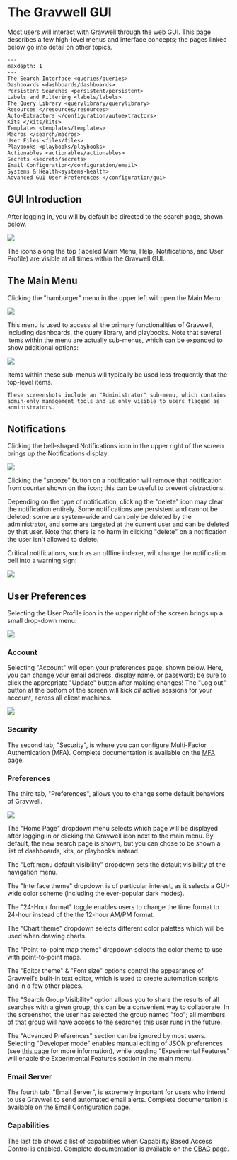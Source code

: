 # The Gravwell GUI

Most users will interact with Gravwell through the web GUI. This page describes a few high-level menus and interface concepts; the pages linked below go into detail on other topics.

```{toctree}
---
maxdepth: 1
---
The Search Interface <queries/queries>
Dashboards <dashboards/dashboards>
Persistent Searches <persistent/persistent>
Labels and Filtering <labels/labels>
The Query Library <querylibrary/querylibrary>
Resources </resources/resources>
Auto-Extractors </configuration/autoextractors>
Kits </kits/kits>
Templates <templates/templates>
Macros </search/macros>
User Files <files/files>
Playbooks <playbooks/playbooks>
Actionables <actionables/actionables>
Secrets <secrets/secrets>
Email Configuration</configuration/email>
Systems & Health<systems-health>
Advanced GUI User Preferences </configuration/gui>
```

## GUI Introduction

After logging in, you will by default be directed to the search page, shown below.

![](searchpage.png)

The icons along the top (labeled Main Menu, Help, Notifications, and User Profile) are visible at all times within the Gravwell GUI.

## The Main Menu

Clicking the "hamburger" menu in the upper left will open the Main Menu:

![](menu.png)

This menu is used to access all the primary functionalities of Gravwell, including dashboards, the query library, and playbooks. Note that several items within the menu are actually sub-menus, which can be expanded to show additional options:

![](menu-expanded.png)

Items within these sub-menus will typically be used less frequently that the top-level items.

```{note}
These screenshots include an "Administrator" sub-menu, which contains admin-only management tools and is only visible to users flagged as administrators.
```

## Notifications

Clicking the bell-shaped Notifications icon in the upper right of the screen brings up the Notifications display:

![](notifications.png)

Clicking the "snooze" button on a notification will remove that notification from counter shown on the icon; this can be useful to prevent distractions.

Depending on the type of notification, clicking the "delete" icon may clear the notification entirely. Some notifications are persistent and cannot be deleted; some are system-wide and can only be deleted by the administrator, and some are targeted at the current user and can be deleted by that user. Note that there is no harm in clicking "delete" on a notification the user isn't allowed to delete.

Critical notifications, such as an offline indexer, will change the notification bell into a warning sign:

![](notif-warn.png)

## User Preferences

Selecting the User Profile icon in the upper right of the screen brings up a small drop-down menu:

![](user-dropdown.png)

### Account

Selecting "Account" will open your preferences page, shown below. Here, you can change your email address, display name, or password; be sure to click the appropriate "Update" button after making changes! The "Log out" button at the bottom of the screen will kick *all* active sessions for your account, across all client machines.

![](account-prefs.png)

### Security

The second tab, "Security", is where you can configure Multi-Factor Authentication (MFA). Complete documentation is available on the [MFA](/configuration/mfa/mfa) page.

### Preferences

The third tab, "Preferences", allows you to change some default behaviors of Gravwell.

![](general-prefs.png)

The "Home Page" dropdown menu selects which page will be displayed after logging in or clicking the Gravwell icon next to the main menu. By default, the new search page is shown, but you can chose to be shown a list of dashboards, kits, or playbooks instead.

The "Left menu default visibility" dropdown sets the default visibility of the navigation menu. 

The "Interface theme" dropdown is of particular interest, as it selects a GUI-wide color scheme (including the ever-popular dark modes). 

The "24-Hour format" toggle enables users to change the time format to 24-hour instead of the the 12-hour AM/PM format.

The "Chart theme" dropdown selects different color palettes which will be used when drawing charts. 

The "Point-to-point map theme" dropdown selects the color theme to use with point-to-point maps.

The "Editor theme" & "Font size" options control the appearance of Gravwell's built-in text editor, which is used to create automation scripts and in a few other places.

The "Search Group Visibility" option allows you to share the results of all searches with a given group; this can be a convenient way to collaborate. In the screenshot, the user has selected the group named "foo"; all members of that group will have access to the searches this user runs in the future.

The "Advanced Preferences" section can be ignored by most users. Selecting "Developer mode" enables manual editing of JSON preferences (see [this page](/configuration/gui) for more information), while toggling "Experimental Features" will enable the Experimental Features section in the main menu.

### Email Server

The fourth tab, "Email Server", is extremely important for users who intend to use Gravwell to send automated email alerts.  Complete documentation is available on the [Email Configuration](/configuration/email) page.

### Capabilities
The last tab shows a list of capabilities when Capability Based Access Control is enabled. Complete documentation is available on the [CBAC](/cbac/cbac) page.